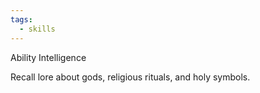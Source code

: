 ```yaml
---
tags:
  - skills
---
```

Ability Intelligence 

Recall lore about gods, religious rituals, and holy symbols.

 